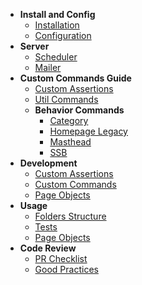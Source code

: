 - **Install and Config**
    - [Installation](/install-config/installation)
    - [Configuration](/install-config/configuration)
- **Server**
    - [Scheduler](/server/scheduler)
    - [Mailer](/server/mailer)
- **Custom Commands Guide**
    - [Custom Assertions](/commands-guide/custom-assertions)
    - [Util Commands](/commands-guide/custom-commands-util)
    - **Behavior Commands**
        - [Category](commands-guide/behavior/category)
        - [Homepage Legacy](/commands-guide/behavior/homepage-legacy)
        - [Masthead](/commands-guide/behavior/masthead)
        - [SSB](/commands-guide/behavior/ssb)
- **Development**
    - [Custom Assertions](/development/custom-assertions)
    - [Custom Commands](/development/custom-commands)
    - [Page Objects](/development/page-objects)
- **Usage**
    - [Folders Structure](usage/folders)
    - [Tests](/usage/tests)
    - [Page Objects](/usage/page-objects)
- **Code Review**
    - [PR Checklist](pr/checklist)
    - [Good Practices](pr/good-practice)
